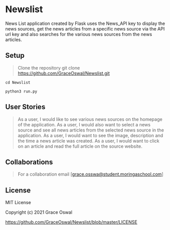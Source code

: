 # Newslist

News List application created by Flask uses the News_API key to display the news sources, get the news articles from a specific news source via the API url key and also searches for the various news sources from the news articles.

## Setup

> Clone the repository
    git clone <https://github.com/GraceOswal/Newslist.git>

    cd Newslist

    python3 run.py

## User Stories

> As a user, I would like to see various news sources on the homepage of the application.
> As a user, I would also want to select a news source and see all news articles from the selected news source in the application.
> As a user, I would want to see the image, description and the time a news article was created.
> As a user, I would want to click on an article and read the full article on the source website.

## Collaborations

> For a collaboration email [grace.osswa@student.moringaschool.com]

## License

MIT License

Copyright (c) 2021 Grace Oswal

<https://github.com/GraceOswal/Newslist/blob/master/LICENSE>
